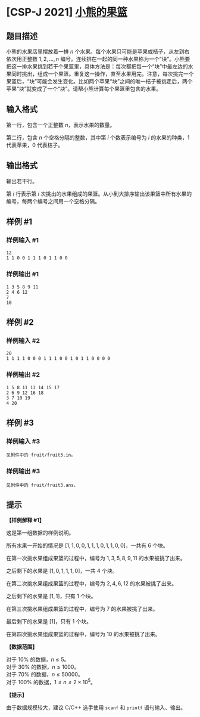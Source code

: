 # [CSP-J 2021] [小熊的果篮](https://www.luogu.com.cn/problem/P7912)

## 题目描述

小熊的水果店里摆放着一排 $n$ 个水果。每个水果只可能是苹果或桔子，从左到右依次用正整数 $1, 2, \ldots, n$ 编号。连续排在一起的同一种水果称为一个“块”。小熊要把这一排水果挑到若干个果篮里，具体方法是：每次都把每一个“块”中最左边的水果同时挑出，组成一个果篮。重复这一操作，直至水果用完。注意，每次挑完一个果篮后，“块”可能会发生变化。比如两个苹果“块”之间的唯一桔子被挑走后，两个苹果“块”就变成了一个“块”。请帮小熊计算每个果篮里包含的水果。

## 输入格式

第一行，包含一个正整数 $n$，表示水果的数量。

第二行，包含 $n$ 个空格分隔的整数，其中第 $i$ 个数表示编号为 $i$ 的水果的种类，$1$ 代表苹果，$0$ 代表桔子。

## 输出格式

输出若干行。

第 $i$ 行表示第 $i$ 次挑出的水果组成的果篮。从小到大排序输出该果篮中所有水果的编号，每两个编号之间用一个空格分隔。

## 样例 #1

### 样例输入 #1

```
12
1 1 0 0 1 1 1 0 1 1 0 0
```

### 样例输出 #1

```
1 3 5 8 9 11
2 4 6 12
7
10
```

## 样例 #2

### 样例输入 #2

```
20
1 1 1 1 0 0 0 1 1 1 0 0 1 0 1 1 0 0 0 0
```

### 样例输出 #2

```
1 5 8 11 13 14 15 17
2 6 9 12 16 18
3 7 10 19
4 20
```

## 样例 #3

### 样例输入 #3

```
见附件中的 fruit/fruit3.in。
```

### 样例输出 #3

```
见附件中的 fruit/fruit3.ans。
```

## 提示

**【样例解释 #1】**

这是第一组数据的样例说明。

所有水果一开始的情况是 $[1, 1, 0, 0, 1, 1, 1, 0, 1, 1, 0, 0]$，一共有 $6$ 个块。

在第一次挑水果组成果篮的过程中，编号为 $1, 3, 5, 8, 9, 11$ 的水果被挑了出来。

之后剩下的水果是 $[1, 0, 1, 1, 1, 0]$，一共 $4$ 个块。

在第二次挑水果组成果篮的过程中，编号为 $2, 4, 6, 12$ 的水果被挑了出来。

之后剩下的水果是 $[1, 1]$，只有 $1$ 个块。

在第三次挑水果组成果篮的过程中，编号为 $7$ 的水果被挑了出来。

最后剩下的水果是 $[1]$，只有 $1$ 个块。

在第四次挑水果组成果篮的过程中，编号为 $10$ 的水果被挑了出来。

**【数据范围】**

对于 $10 \%$ 的数据，$n \le 5$。  
对于 $30 \%$ 的数据，$n \le 1000$。  
对于 $70 \%$ 的数据，$n \le 50000$。  
对于 $100 \%$ 的数据，$1 \le n \le 2 \times {10}^5$。

**【提示】**

由于数据规模较大，建议 C/C++ 选手使用 `scanf` 和 `printf` 语句输入、输出。